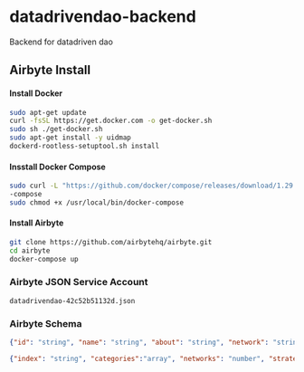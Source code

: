# datadrivendao-backend

Backend for datadriven dao

## Airbyte Install

#### Install Docker

```bash
sudo apt-get update
curl -fsSL https://get.docker.com -o get-docker.sh
sudo sh ./get-docker.sh
sudo apt-get install -y uidmap
dockerd-rootless-setuptool.sh install
```

#### Insstall Docker Compose

```bash
sudo curl -L "https://github.com/docker/compose/releases/download/1.29.2/docker-compose-$(uname -s)-$(uname -m)" -o /usr/local/bin/docker
-compose
sudo chmod +x /usr/local/bin/docker-compose
```

#### Install Airbyte

```bash
git clone https://github.com/airbytehq/airbyte.git
cd airbyte
docker-compose up
```

### Airbyte JSON Service Account

`datadrivendao-42c52b51132d.json`

### Airbyte Schema

```json
{"id": "string", "name": "string", "about": "string", "network": "string", "symbol": "string", "twitter": "string", "domain": "string", "avatar": "string", "email": "string", "private": "boolean", "location": "string", "github": "string", "website": "string", "terms": "string", "scraped_at": "string"}

{"index": "string", "categories":"array", "networks": "number", "strategies": "number", "skins": "number", "plugins": "number", "validations": "number", "name": "string", "avatar": "string", "network": "number", "item": "string", "proposals": "number", "followers": "number", "activeProposals": "number", "private": "boolean", "terms": "string", "followers_1d": "number", "voters_1d": "number", "proposals_1d": "number", "scraped_at": "string"}
```